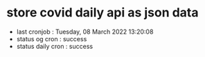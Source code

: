 # store covid daily api as json data

- last cronjob : Tuesday, 08 March 2022 13:20:08
- status og cron : success
- status daily cron : success
      
      